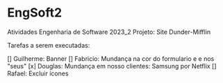 # EngSoft2
Atividades Engenharia de Software 2023_2
Projeto: Site Dunder-Mifflin

Tarefas a serem executadas:

[] Guilherme: Banner
[] Fabricio: Mundança na cor do formulario e e nos "seus"
[x] Douglas: Mundança em nosso clientes: Samsung por Netflix
[] Rafael: Excluir ícones

